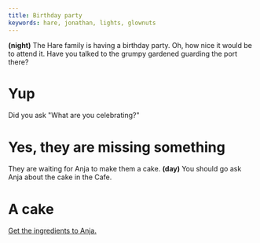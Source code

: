 ```yaml
---
title: Birthday party
keywords: hare, jonathan, lights, glownuts
---
```


**(night)** The Hare family is having a birthday party. Oh, how nice it would be to attend it. Have you talked to the grumpy gardened guarding the port there?

# Yup
Did you ask "What are you celebrating?"

# Yes, they are missing something
They are waiting for Anja to make them a cake. **(day)** You should go ask Anja about the cake in the Cafe.

# A cake
[Get the ingredients to Anja.](055-cake.md)
